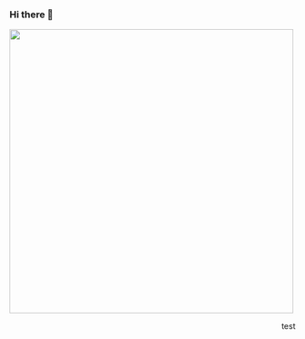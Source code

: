 ### Hi there 👋

<!--
**ByeonSeongWK/ByeonSeongWK** is a ✨ _special_ ✨ repository because its `README.md` (this file) appears on your GitHub profile.

Here are some ideas to get you started:

- 🔭 I’m currently working on ...
- 🌱 I’m currently learning ...
- 👯 I’m looking to collaborate on ...
- 🤔 I’m looking for help with ...
- 💬 Ask me about ...
- 📫 How to reach me: ...
- 😄 Pronouns: ...
- ⚡ Fun fact: ...
-->
<img  widht="1500px" height="500px" align="center" src="https://user-images.githubusercontent.com/92075727/150293075-65b24b8d-ee04-49a5-b6b4-a993dc059b19.jpeg"/>

<p align="right">test</p>
